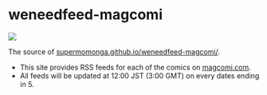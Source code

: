 # weneedfeed-magcomi

[![](https://github.com/supermomonga/weneedfeed-magcomi/workflows/publish/badge.svg)](https://github.com/supermomonga/weneedfeed-magcomi/actions?query=workflow%3Apublish)

The source of [supermomonga.github.io/weneedfeed-magcomi/](https://supermomonga.github.io/weneedfeed-magcomi/).

- This site provides RSS feeds for each of the comics on [magcomi.com](https://magcomi.com/).
- All feeds will be updated at 12:00 JST (3:00 GMT) on every dates ending in 5.